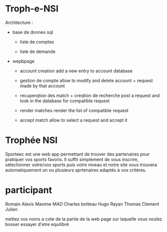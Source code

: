 # Troph-e-NSI



Architecture : 

- base de donnes sql

    - liste de comptes

    - liste de demande

- wepbpage

    - account creation
        add a new entry to account database

    - gestion de compte
        allow to modify and delete account + request made by that account
    - recuperqtion des match + creqtion de recherche
        post a request and look in the database for compatible request
    - render matches
        render the list of compatible request
    - accept match
        allow to select a request and accept it
# Trophée NSI

Sporteec est une web app permettant de trouver des partenaires pour pratiquer vos sports favoris. Il suffit simplement de vous inscrire, sélectionner votre/vos sports puis votre niveau et notre site vous trouvera automatiquement un ou plusieurs aprtenaires adaptés à vos critères. 


# participant

Romain
Alexis
Maxime
MAD
Charles botteau
Hugo
Rayan
Thomas
Clement
Julien

mettez vos noms a cote de la partie de la web page sur laquelle vous voulez bosser essayer d'etre equilibré


